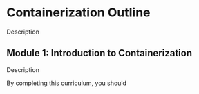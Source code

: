 # Containerization Outline

Description

## Module 1: Introduction to Containerization

Description

By completing this curriculum, you should 
